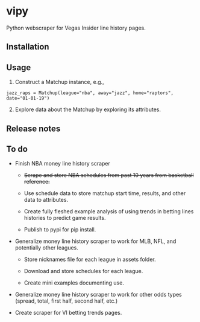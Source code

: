 # vipy
 Python webscraper for Vegas Insider line history pages.

## Installation


## Usage

1. Construct a Matchup instance, e.g.,
```
jazz_raps = Matchup(league="nba", away="jazz", home="raptors", date="01-01-19")
```

2. Explore data about the Matchup by exploring its attributes.

## Release notes

## To do

- Finish NBA money line history scraper

  - ~~Scrape and store NBA schedules from past 10 years from basketball reference.~~

  - Use schedule data to store matchup start time, results, and other data to 
  attributes.

  - Create fully fleshed example analysis of using trends in betting lines histories to 
  predict game results.

  - Publish to pypi for pip install.

- Generalize money line history scraper to work for MLB, NFL, and potentially other 
leagues.

  - Store nicknames file for each league in assets folder.

  - Download and store schedules for each league.

  - Create mini examples documenting use.

- Generalize money line history scraper to work for other odds types (spread, total, 
first half, second half, etc.)

- Create scraper for VI betting trends pages.